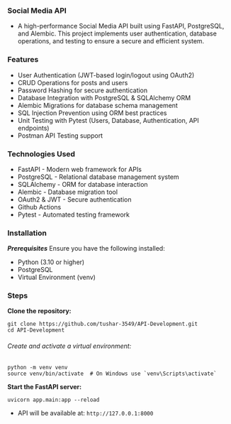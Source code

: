 ### Social Media API
- A high-performance Social Media API built using FastAPI, PostgreSQL, and Alembic. This project implements user authentication, database operations, and testing to ensure a secure and efficient system.

### Features
- User Authentication (JWT-based login/logout using OAuth2)
- CRUD Operations for posts and users
- Password Hashing for secure authentication
- Database Integration with PostgreSQL & SQLAlchemy ORM
- Alembic Migrations for database schema management
- SQL Injection Prevention using ORM best practices
- Unit Testing with Pytest (Users, Database, Authentication, API endpoints)
- Postman API Testing support

### Technologies Used
- FastAPI - Modern web framework for APIs
- PostgreSQL - Relational database management system
- SQLAlchemy - ORM for database interaction
- Alembic - Database migration tool
- OAuth2 & JWT - Secure authentication
- Github Actions
- Pytest - Automated testing framework

### Installation
***Prerequisites***
Ensure you have the following installed:
- Python (3.10 or higher)
- PostgreSQL
- Virtual Environment (venv)

### Steps

**Clone the repository:**
```
git clone https://github.com/tushar-3549/API-Development.git
cd API-Development
```

###### Create and activate a virtual environment:
```
python -m venv venv
source venv/bin/activate  # On Windows use `venv\Scripts\activate`
```

**Start the FastAPI server:**

`uvicorn app.main:app --reload`

- API will be available at: `http://127.0.0.1:8000`
